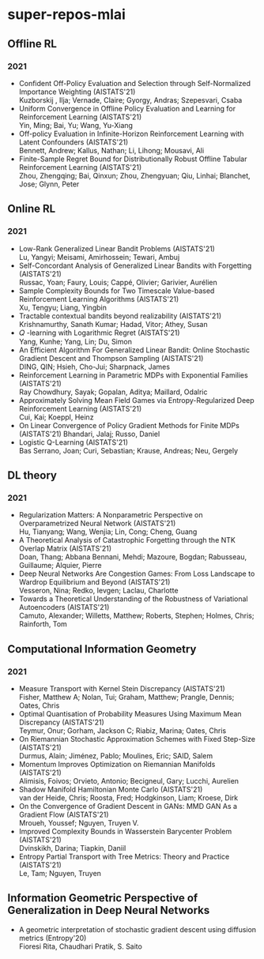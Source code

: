 # super-repos-mlai

## Offline RL 
### 2021   
* Confident Off-Policy Evaluation and Selection through Self-Normalized Importance Weighting (AISTATS'21)  
Kuzborskij , Ilja; Vernade, Claire; Gyorgy, Andras; Szepesvari, Csaba
* Uniform Convergence in Offline Policy Evaluation and Learning for Reinforcement Learning (AISTATS'21)  
Yin, Ming; Bai, Yu; Wang, Yu-Xiang  
* Off-policy Evaluation in Infinite-Horizon Reinforcement Learning with Latent Confounders (AISTATS'21)  
Bennett, Andrew; Kallus, Nathan; Li, Lihong; Mousavi, Ali  
* Finite-Sample Regret Bound for Distributionally Robust Offline Tabular Reinforcement Learning (AISTATS'21)  
Zhou, Zhengqing; Bai, Qinxun; Zhou, Zhengyuan; Qiu, Linhai; Blanchet, Jose; Glynn, Peter

## Online RL 
### 2021 
* Low-Rank Generalized Linear Bandit Problems (AISTATS'21)  
Lu, Yangyi; Meisami, Amirhossein; Tewari, Ambuj  
* Self-Concordant Analysis of Generalized Linear Bandits with Forgetting (AISTATS'21)  
Russac, Yoan; Faury, Louis; Cappé, Olivier; Garivier, Aurélien  
* Sample Complexity Bounds for Two Timescale Value-based Reinforcement Learning Algorithms (AISTATS'21)  
Xu, Tengyu; Liang, Yingbin  
* Tractable contextual bandits beyond realizability (AISTATS'21)  
Krishnamurthy, Sanath Kumar; Hadad, Vitor; Athey, Susan  
* 𝑄 -learning with Logarithmic Regret (AISTATS'21)  
Yang, Kunhe; Yang, Lin; Du, Simon  
* An Efficient Algorithm For Generalized Linear Bandit: Online Stochastic Gradient Descent and Thompson Sampling (AISTATS'21)  
DING, QIN; Hsieh, Cho-Jui; Sharpnack, James 
* Reinforcement Learning in Parametric MDPs with Exponential Families (AISTATS'21)  
Ray Chowdhury, Sayak; Gopalan, Aditya; Maillard, Odalric  
* Approximately Solving Mean Field Games via Entropy-Regularized Deep Reinforcement Learning (AISTATS'21)  
Cui, Kai; Koeppl, Heinz  
* On Linear Convergence of Policy Gradient Methods for Finite MDPs (AISTATS'21)
Bhandari, Jalaj; Russo, Daniel  
* Logistic Q-Learning (AISTATS'21)  
Bas Serrano, Joan; Curi, Sebastian; Krause, Andreas; Neu, Gergely

## DL theory 
### 2021  
* Regularization Matters: A Nonparametric Perspective on Overparametrized Neural Network (AISTATS'21)  
Hu, Tianyang; Wang, Wenjia; Lin, Cong; Cheng, Guang  
* A Theoretical Analysis of Catastrophic Forgetting through the NTK Overlap Matrix (AISTATS'21)  
Doan, Thang; Abbana Bennani, Mehdi; Mazoure, Bogdan; Rabusseau, Guillaume; Alquier, Pierre  
* Deep Neural Networks Are Congestion Games: From Loss Landscape to Wardrop Equilibrium and Beyond (AISTATS'21)  
Vesseron, Nina; Redko, Ievgen; Laclau, Charlotte 
* Towards a Theoretical Understanding of the Robustness of Variational Autoencoders (AISTATS'21)  
Camuto, Alexander; Willetts, Matthew; Roberts, Stephen; Holmes, Chris; Rainforth, Tom

## Computational Information Geometry  
### 2021  
* Measure Transport with Kernel Stein Discrepancy (AISTATS'21)  
Fisher, Matthew A; Nolan, Tui; Graham, Matthew; Prangle, Dennis; Oates, Chris  
* Optimal Quantisation of Probability Measures Using Maximum Mean Discrepancy (AISTATS'21)  
Teymur, Onur; Gorham, Jackson C; Riabiz, Marina; Oates, Chris  
* On Riemannian Stochastic Approximation Schemes with Fixed Step-Size (AISTATS'21)  
Durmus, Alain; Jiménez, Pablo; Moulines, Eric; SAID, Salem  
* Momentum Improves Optimization on Riemannian Manifolds (AISTATS'21)  
Alimisis, Foivos; Orvieto, Antonio; Becigneul, Gary; Lucchi, Aurelien  
* Shadow Manifold Hamiltonian Monte Carlo (AISTATS'21)  
van der Heide, Chris; Roosta, Fred; Hodgkinson, Liam; Kroese, Dirk  
* On the Convergence of Gradient Descent in GANs: MMD GAN As a Gradient Flow (AISTATS'21)  
Mroueh, Youssef; Nguyen, Truyen V. 
* Improved Complexity Bounds in Wasserstein Barycenter Problem (AISTATS'21)  
Dvinskikh, Darina; Tiapkin, Daniil  
* Entropy Partial Transport with Tree Metrics: Theory and Practice (AISTATS'21)  
Le, Tam; Nguyen, Truyen

## Information Geometric Perspective of Generalization in Deep Neural Networks 
* A geometric interpretation of stochastic gradient descent using diffusion metrics (Entropy'20)   
Fioresi Rita, Chaudhari Pratik, S. Saito 
